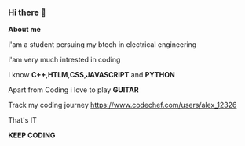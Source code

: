 ### Hi there 👋

**About me**
 
 I'am a student persuing my btech in electrical engineering 
 
 I'am very much intrested in coding
 
 I know **C++**,**HTLM**,**CSS**,**JAVASCRIPT** and **PYTHON**

 Apart from Coding i love to play **GUITAR**
 
 Track my coding journey https://www.codechef.com/users/alex_12326 
 
 That's IT
 
 **KEEP CODING**
